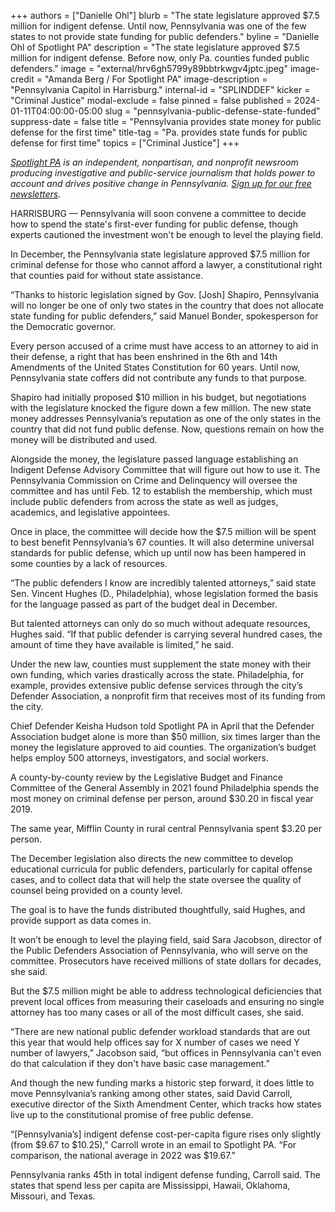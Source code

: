 +++
authors = ["Danielle Ohl"]
blurb = "The state legislature approved $7.5 million for indigent defense. Until now, Pennsylvania was one of the few states to not provide state funding for public defenders."
byline = "Danielle Ohl of Spotlight PA"
description = "The state legislature approved $7.5 million for indigent defense. Before now, only Pa. counties funded public defenders."
image = "external/hrv6gh5799y89bbtrkwgv4jptc.jpeg"
image-credit = "Amanda Berg / For Spotlight PA"
image-description = "Pennsylvania Capitol in Harrisburg."
internal-id = "SPLINDDEF"
kicker = "Criminal Justice"
modal-exclude = false
pinned = false
published = 2024-01-11T04:00:00-05:00
slug = "pennsylvania-public-defense-state-funded"
suppress-date = false
title = "Pennsylvania provides state money for public defense for the first time"
title-tag = "Pa. provides state funds for public defense for first time"
topics = ["Criminal Justice"]
+++

<a href="https://www.spotlightpa.org/"><em>Spotlight PA</em></a><em> is an independent, nonpartisan, and nonprofit newsroom producing investigative and public-service journalism that holds power to account and drives positive change in Pennsylvania. </em><a href="https://www.spotlightpa.org/newsletters"><em>Sign up for our free newsletters</em></a><em>.</em>

HARRISBURG — Pennsylvania will soon convene a committee to decide how to spend the state&#39;s first-ever funding for public defense, though experts cautioned the investment won&#39;t be enough to level the playing field.

In December, the Pennsylvania state legislature approved $7.5 million for criminal defense for those who cannot afford a lawyer, a constitutional right that counties paid for without state assistance.

“Thanks to historic legislation signed by Gov. \[Josh\] Shapiro, Pennsylvania will no longer be one of only two states in the country that does not allocate state funding for public defenders,” said Manuel Bonder, spokesperson for the Democratic governor.

Every person accused of a crime must have access to an attorney to aid in their defense, a right that has been enshrined in the 6th and 14th Amendments of the United States Constitution for 60 years. Until now, Pennsylvania state coffers did not contribute any funds to that purpose.

Shapiro had initially proposed $10 million in his budget, but negotiations with the legislature knocked the figure down a few million. The new state money addresses Pennsylvania’s reputation as one of the only states in the country that did not fund public defense. Now, questions remain on how the money will be distributed and used.

Alongside the money, the legislature passed language establishing an Indigent Defense Advisory Committee that will figure out how to use it. The Pennsylvania Commission on Crime and Delinquency will oversee the committee and has until Feb. 12 to establish the membership, which must include public defenders from across the state as well as judges, academics, and legislative appointees.

Once in place, the committee will decide how the $7.5 million will be spent to best benefit Pennsylvania’s 67 counties. It will also determine universal standards for public defense, which up until now has been hampered in some counties by a lack of resources.

“The public defenders I know are incredibly talented attorneys,” said state Sen. Vincent Hughes (D., Philadelphia), whose legislation formed the basis for the language passed as part of the budget deal in December.

But talented attorneys can only do so much without adequate resources, Hughes said. “If that public defender is carrying several hundred cases, the amount of time they have available is limited,” he said.

Under the new law, counties must supplement the state money with their own funding, which varies drastically across the state. Philadelphia, for example, provides extensive public defense services through the city’s Defender Association, a nonprofit firm that receives most of its funding from the city.

Chief Defender Keisha Hudson told Spotlight PA in April that the Defender Association budget alone is more than $50 million, six times larger than the money the legislature approved to aid counties. The organization’s budget helps employ 500 attorneys, investigators, and social workers.

A county-by-county review by the Legislative Budget and Finance Committee of the General Assembly in 2021 found Philadelphia spends the most money on criminal defense per person, around $30.20 in fiscal year 2019.

The same year, Mifflin County in rural central Pennsylvania spent $3.20 per person.

The December legislation also directs the new committee to develop educational curricula for public defenders, particularly for capital offense cases, and to collect data that will help the state oversee the quality of counsel being provided on a county level.

The goal is to have the funds distributed thoughtfully, said Hughes, and provide support as data comes in.

It won’t be enough to level the playing field, said Sara Jacobson, director of the Public Defenders Association of Pennsylvania, who will serve on the committee. Prosecutors have received millions of state dollars for decades, she said.

But the $7.5 million might be able to address technological deficiencies that prevent local offices from measuring their caseloads and ensuring no single attorney has too many cases or all of the most difficult cases, she said.

“There are new national public defender workload standards that are out this year that would help offices say for X number of cases we need Y number of lawyers,” Jacobson said, “but offices in Pennsylvania can&#39;t even do that calculation if they don&#39;t have basic case management.”

And though the new funding marks a historic step forward, it does little to move Pennsylvania’s ranking among other states, said David Carroll, executive director of the Sixth Amendment Center, which tracks how states live up to the constitutional promise of free public defense.

“\[Pennsylvania’s\] indigent defense cost-per-capita figure rises only slightly (from $9.67 to $10.25),” Carroll wrote in an email to Spotlight PA. “For comparison, the national average in 2022 was $19.67.”

Pennsylvania ranks 45th in total indigent defense funding, Carroll said. The states that spend less per capita are Mississippi, Hawaii, Oklahoma, Missouri, and Texas.

